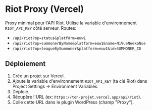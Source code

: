 # Riot Proxy (Vercel)

Proxy minimal pour l'API Riot. Utilise la variable d'environnement `RIOT_API_KEY` côté serveur.
Routes:
- `/api/riot?op=status&platform=euw1`
- `/api/riot?op=summonerByName&platform=euw1&name=NiVueNeekoNue`
- `/api/riot?op=leagueBySummoner&platform=euw1&id=SUMMONER_ID`

## Déploiement
1. Crée un projet sur Vercel.
2. Ajoute la variable d'environnement `RIOT_API_KEY` (ta clé Riot) dans Project Settings → Environment Variables.
3. Déploie.
4. Récupère l'URL (ex: `https://ton-projet.vercel.app/api/riot`).
5. Colle cette URL dans le plugin WordPress (champ "Proxy").
